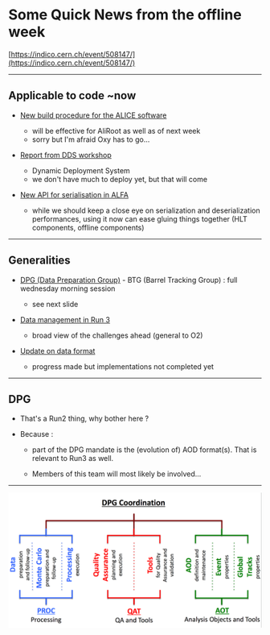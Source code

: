 # Some Quick News from the offline week

[https://indico.cern.ch/event/508147/](https://indico.cern.ch/event/508147/)

---

## Applicable to code ~now

- [New build procedure for the ALICE software](https://indico.cern.ch/event/508147/session/5/contribution/7/attachments/1250734/1844016/2016-offline-week-alibuild.pdf)

  - will be effective for AliRoot as well as of next week
  - sorry but I'm afraid Oxy has to go...

- [Report from DDS workshop](https://indico.cern.ch/event/508147/session/7/contribution/4/attachments/1251239/1845303/DDS-workshop-2016_04.pdf)
  - Dynamic Deployment System
  - we don't have much to deploy yet, but that will come

- [New API for serialisation in ALFA](https://indico.cern.ch/event/508147/session/7/contribution/3/attachments/1251143/1844839/winckler-ALICE-Offline-Week-2016.pdf)
  - while we should keep a close eye on serialization and deserialization performances, using it now can ease gluing things together (HLT components, offline components)

---
## Generalities

- [DPG (Data Preparation Group)](https://indico.cern.ch/event/508147/session/0/contribution/6/attachments/1249880/1842352/DPG_AOW_20160330.pdf) - BTG (Barrel Tracking Group) : full wednesday morning session
  - see next slide

- [Data management in Run 3](https://indico.cern.ch/event/508147/session/8/contribution/32/attachments/1251378/1845260/ALICE-O2-OfflineWeek-01.04.2016.pdf)
  - broad view of the challenges ahead (general to O2)

- [Update on data format](https://indico.cern.ch/event/508147/session/7/contribution/18/attachments/1251265/1845080/2016-04-01-CWG4-O2plenary-offline-week.pdf)
  - progress made but implementations not completed yet

---
## DPG

- That's a Run2 thing, why bother here ?

- Because :

  - part of the DPG mandate is the (evolution of)
AOD format(s). That is relevant to Run3 as well.

  - Members of this team will most likely be involved...
---

![structure of the dpg](./dpg-structure.png)
